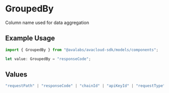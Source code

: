 # GroupedBy

Column name used for data aggregation

## Example Usage

```typescript
import { GroupedBy } from "@avalabs/avacloud-sdk/models/components";

let value: GroupedBy = "responseCode";
```

## Values

```typescript
"requestPath" | "responseCode" | "chainId" | "apiKeyId" | "requestType" | "None"
```